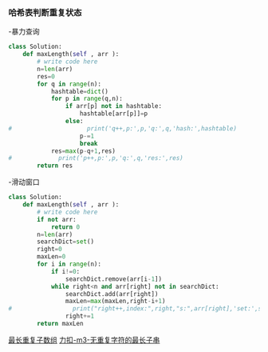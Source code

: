 ### 哈希表判断重复状态
-暴力查询
```python
class Solution:
    def maxLength(self , arr ):
        # write code here
        n=len(arr)
        res=0
        for q in range(n):
            hashtable=dict()
            for p in range(q,n):                
                if arr[p] not in hashtable:
                    hashtable[arr[p]]=p
                else:    
#                     print('q++,p:',p,'q:',q,'hash:',hashtable)
                    p-=1
                    break                    
            res=max(p-q+1,res)
#             print('p++,p:',p,'q:',q,'res:',res)
        return res
```
-滑动窗口
```python
class Solution:
    def maxLength(self , arr ):
        # write code here
        if not arr:
            return 0
        n=len(arr)
        searchDict=set()
        right=0
        maxLen=0
        for i in range(n):
            if i!=0:
                searchDict.remove(arr[i-1])
            while right<n and arr[right] not in searchDict:                  
                searchDict.add(arr[right])  
                maxLen=max(maxLen,right-i+1)
#                 print("right++,index:",right,"s:",arr[right],'set:',searchDict)  
                right+=1
        return maxLen
```
[最长重复子数组](https://www.nowcoder.com/practice/b56799ebfd684fb394bd315e89324fb4?tpId=117&&tqId=37816&&companyId=239&rp=1&ru=/company/home/code/239&qru=/ta/job-code-high/question-ranking)
[力扣-m3-无重复字符的最长子串](https://leetcode-cn.com/problems/longest-substring-without-repeating-characters/solution/wu-zhong-fu-zi-fu-de-zui-chang-zi-chuan-by-leetc-2/)
